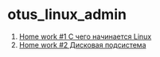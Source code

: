# otus_linux_admin
1. [Home work #1 С чего начинается Linux](https://github.com/isysgen/otus-linux/tree/master/Lesson%20_1_Kernel_update)
2. [Home work #2 Дисковая подсистема](https://github.com/isysgen/otus-linux/tree/master/master/Lesson_2)

